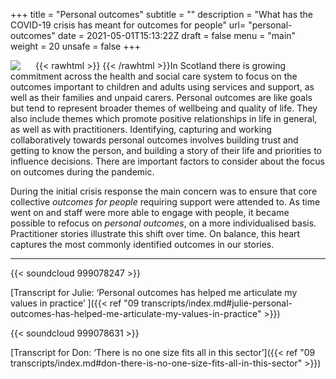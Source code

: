 +++
title = "Personal outcomes"
subtitle = ""
description = "What has the COVID-19 crisis has meant for outcomes for people"
url= "personal-outcomes"
date = 2021-05-01T15:13:22Z
draft = false
menu = "main"
weight = 20
unsafe = false
+++

{{< rawhtml >}}
  <img style="shape-margin: 20px;float:left;max-width:30%;shape-outside: url(../images/heart.png);padding-right: 1.5rem !important;" src="../images/heart.png" alt=" " />
{{< /rawhtml >}}In Scotland there is growing commitment across the health and social care system to focus on the outcomes important to children and adults using services and support, as well as their families and unpaid carers. Personal outcomes are like goals but tend to represent broader themes of wellbeing and quality of life. They also include themes which promote positive relationships in life in general, as well as with practitioners. Identifying, capturing and working collaboratively towards personal outcomes involves building trust and getting to know the person, and building a story of their life and priorities to influence decisions. There are important factors to consider about the focus on outcomes during the pandemic.  

During the initial crisis response the main concern was to ensure that core collective _outcomes for people_ requiring support were attended to. As time went on and staff were more able to engage with people, it became possible to refocus on _personal outcomes_, on a more individualised basis. Practitioner stories illustrate this shift over time. On balance, this heart captures the most commonly identified outcomes in our stories.

---

{{< soundcloud 999078247 >}}

[Transcript for Julie: ‘Personal outcomes has helped me articulate my values in practice’ ]({{< ref "09 transcripts/index.md#julie-personal-outcomes-has-helped-me-articulate-my-values-in-practice" >}})

{{< soundcloud 999078631 >}}

[Transcript for Don: ‘There is no one size fits all in this sector’]({{< ref "09 transcripts/index.md#don-there-is-no-one-size-fits-all-in-this-sector" >}})
